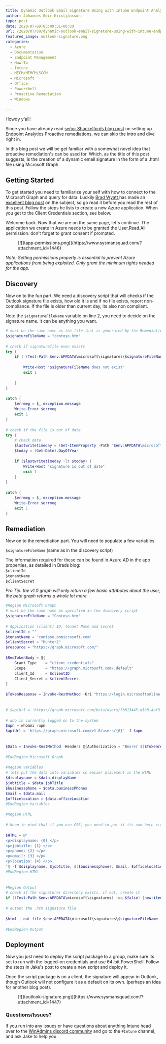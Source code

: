 ```yaml
---
title: Dynamic Outlook Email Signature Using with Intune Endpoint Analytics Proactive Remediations
author: Jóhannes Geir Kristjánsson
type: post
date: 2020-07-09T03:09:31+00:00
url: /2020/07/08/dynamic-outlook-email-signature-using-with-intune-endpoint-analytics-proactive-remediations/
featured_image: outlook-signature.png
categories:
  - Azure
  - Documentation
  - Endpoint Management
  - How-To
  - Intune
  - MECM/MEMCM/SCCM
  - Microsoft
  - Office
  - Powershell
  - Proactive Remediation
  - Windows

---
```

Howdy y'all!

Since you have already read [señor Shackelfords blog post](https://sysmansquad.com/2020/07/07/intune-autopilot-proactive-remediation/) on setting up Endpoint Analytics Proactive remediations, we can skip the intro and dive right in.

In this blog post we will be get familiar with a somewhat novel idea that proactive remediation's can be used for. Which, as the title of this post suggests, is the creation of a dynamic email signature in the form of a .html file using Microsoft Graph.

## Getting Started

To get started you need to familiarize your self with how to connect to the Microsoft Graph and query for data. Luckily [Brad Wyatt ](https://www.thelazyadministrator.com)has made an [excellent blog post](https://www.thelazyadministrator.com/2019/07/22/connect-and-navigate-the-microsoft-graph-api-with-powershell/) on the subject, so go read it before you read the rest of this post. Follow the steps he lists to create a new Azure application. When you get to the Client Credentials section, see below.

Welcome back. Now that we are on the same page, let's continue. The application we create in Azure needs to be granted the User.Read.All permission. don't forget to grant consent if prompted.

<div class="wp-block-image">
  <figure class="aligncenter size-full is-resized">[![](app-permissions.png)](https://www.sysmansquad.com/?attachment_id=1446)</figure>
</div>

<p class="has-very-light-gray-background-color has-background">
  <em>Note: Setting permissions properly is essential to prevent Azure applications from being exploited. Only grant the minimum rights needed for the app.</em>
</p>

## Discovery

Now on to the fun part. We need a discovery script that will checks if the Outlook signature file exists, how old it is and if no file exists, report non-compliance. If the file is older than current day, its also non compliant. 

Note the `$signatureFileName` variable on line 2, you need to decide on the signature name. It can be anything you want.


```powershell 
# must be the same name as the file that is generated by the Remediation script
$signatureFileName = "contoso.htm"

# check if signaturefile even exists
try {
    if ( (Test-Path $env:APPDATA\microsoft\signatures\$signatureFileName -ErrorAction stop) -eq $false) {

        Write-Host "$signatureFileName does not exist"
        exit 1

    }
}

catch {
    $errmeg = $_.exception.message
    Write-Error $errmeg
    exit 1
}

# check if the file is out of date
try {
    # check date
    $lastwritetimeday = (Get-ItemProperty -Path "$env:APPDATA\microsoft\signatures\$signatureFileName").LastWriteTime.DayOfYear
    $today = (Get-Date).DayOfYear

    if ($lastwritetimeday -lt $today) {
        Write-Host "signature is out of date"
        exit 1
    }
}

catch {
    $errmeg = $_.exception.message
    Write-Error $errmeg
    exit 1
}
```


## Remediation

Now on to the remediation part. You will need to populate a few variables.  
  
`$signatureFileName` (same as in the discovery script)  
  
The information required for these can be found in Azure AD in the app properties, as detailed in Brads blog:  
`$clientId`  
`$tenantName`  
`$clientSecret`

<p class="has-very-light-gray-background-color has-background">
  <em>Pro Tip: the v1.0 graph will only return a few basic attributes about the user, the beta graph returns a whole lot more. </em>
</p>


```powershell 
#Region Microsoft Graph
# must be the same name as specified in the discovery script
$signatureFileName = "Contoso.htm"

# Application (client) ID, tenant Name and secret
$clientId = ""
$tenantName = "contoso.onmicrosoft.com"
$clientSecret = "Hunter2"
$resource = "https://graph.microsoft.com/"
  
$ReqTokenBody = @{
    Grant_Type    = "client_credentials"
    Scope         = "https://graph.microsoft.com/.default"
    client_Id     = $clientID
    Client_Secret = $clientSecret
} 
 
$TokenResponse = Invoke-RestMethod -Uri "https://login.microsoftonline.com/$TenantName/oauth2/v2.0/token" -Method POST -Body $ReqTokenBody


# $apiUrl = 'https://graph.microsoft.com/beta/users/7b613445-d1b8-4af3-938b-c08a4e5b1160'

# who is currently logged on to the system
$upn = whoami /upn
$apiUrl = 'https://graph.microsoft.com/v1.0/users/{0}' -f $upn


$Data = Invoke-RestMethod -Headers @{Authorization = "Bearer $($Tokenresponse.access_token)" } -Uri $apiUrl -Method Get

#EndRegion Microsoft Graph

#Region Variables
# lets put the data into variables so easier placement in the HTML
$displayname = $data.displayName
$jobtitle = $data.jobTitle
$businessphone = $data.businessPhones
$mail = $data.mail
$officelocation = $data.officeLocation
#EndRegion Variables

#Region HTML

# keep in mind that if you use CSS, you need to put it its own here string, as the {} in CSS don't mix well with the -f format operator

$HTML = @' 
<p>displayname: {0} </p>
<p>jobtitle: {1} </p>
<p>phone: {2} </p>
<p>email: {3} </p>
<p>location: {4} </p>
'@ -f $displayname, $jobtitle, $($businessphone), $mail, $officelocation
#EndRegion HTML


#Region Output
# check if the signatures directory exists, if not, create it
if ((Test-Path $env:APPDATA\microsoft\signatures) -eq $false) {new-item -ItemType directory -Name "signatures" -Path $env:APPDATA\microsoft\}

# output the .htm signature file

$html | out-file $env:APPDATA\microsoft\signatures\$signatureFileName -Force

#EndRegion Output
```


## Deployment

Now you just need to deploy the script package to a group, make sure its set to run with the logged-on credentials and use 64-bit PowerShell. Follow the steps in Jake's post to create a new script and deploy it.

Once the script package is on a client, the signature will appear in Outlook, though Outlook will not configure it as a default on its own. (perhaps an idea for another blog post).

<div class="wp-block-image">
  <figure class="aligncenter size-full is-resized">[![](outlook-signature.png)](https://www.sysmansquad.com/?attachment_id=1447)</figure>
</div>

### Questions/Issues?

If you run into any issues or have questions about anything Intune head over to the&nbsp;[WinAdmins discord community](https://aka.ms/winadmins)&nbsp;and go to the `#Intune` channel, and ask Jake to help you.
